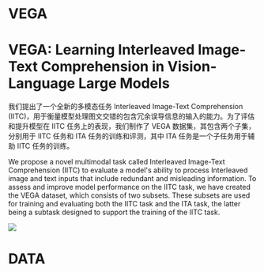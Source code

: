 # VEGA

# VEGA: Learning Interleaved Image-Text Comprehension in Vision-Language Large Models

我们提出了一个全新的多模态任务 Interleaved Image-Text Comprehension (IITC)，用于衡量模型处理图文交错的包含冗余误导信息的输入的能力。为了评估和提升模型在 IITC 任务上的表现，我们制作了 VEGA 数据集，其包含两个子集，分别用于 IITC 任务和 ITA 任务的训练和评测，其中 ITA 任务是一个子任务用于辅助 IITC 任务的训练。

We propose a novel multimodal task called Interleaved Image-Text Comprehension (IITC) to evaluate a model's ability to process Interleaved image and text inputs that include redundant and misleading information. To assess and improve model performance on the IITC task, we have created the VEGA dataset, which consists of two subsets. These subsets are used for training and evaluating both the IITC task and the ITA task, the latter being a subtask designed to support the training of the IITC task.

![](static/FEjJbk2CAoAzMaxws3gcXIaQnMh.png)

# DATA
